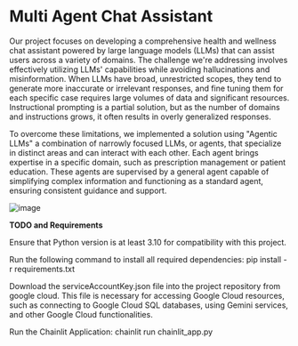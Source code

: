# Multi Agent Chat Assistant

Our project focuses on developing a comprehensive health and wellness chat assistant powered by large language models (LLMs) that can assist users across a variety of domains. The challenge we're addressing involves effectively utilizing LLMs' capabilities while avoiding hallucinations and misinformation. When LLMs have broad, unrestricted scopes, they tend to generate more inaccurate or irrelevant responses, and fine tuning them for each specific case requires large volumes of data and significant resources. Instructional prompting is a partial solution, but as the number of domains and instructions grows, it often results in overly generalized responses.

To overcome these limitations, we implemented a solution using "Agentic LLMs" a combination of narrowly focused LLMs, or agents, that specialize in distinct areas and can interact with each other. Each agent brings expertise in a specific domain, such as prescription management or patient education. These agents are supervised by a general agent capable of simplifying complex information and functioning as a standard agent, ensuring consistent guidance and support.


![image](https://github.com/user-attachments/assets/57e5cad1-20fc-4ae0-9c1b-31fdc95e853d)


**TODO and Requirements**

Ensure that Python version is at least 3.10 for compatibility with this project.

Run the following command to install all required dependencies: pip install -r requirements.txt

Download the serviceAccountKey.json file into the project repository from google cloud. This file is necessary for accessing Google Cloud resources, such as connecting to Google Cloud SQL databases, using Gemini services, and other Google Cloud functionalities.

Run the Chainlit Application: chainlit run chainlit_app.py


